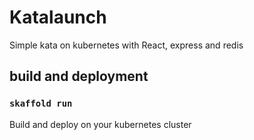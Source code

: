 # Katalaunch
Simple kata on kubernetes with React, express and redis

## build and deployment

### `skaffold run`

Build and deploy on your kubernetes cluster
